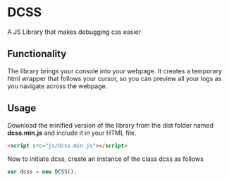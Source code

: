 # DCSS
A JS Library that makes debugging css easier

## Functionality
The library brings your console into your webpage. It creates a temporary html wrapper that follows your cursor, so you can preview all your logs as you navigate across the webpage.

## Usage
Download the minified version of the library from the dist folder named **dcss.min.js** and include it in your HTML file.

```html
<script src="js/dcss.min.js"></script>
```
Now to initiate dcss, create an instance of the class dcss as follows

```javascript
var dcss = new DCSS();
```
